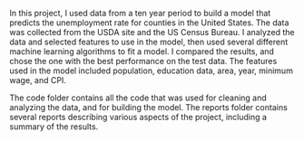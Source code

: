 In this project, I used data from a ten year period to build a model that predicts the unemployment rate for counties in the United States. The data was collected from the USDA site and the US Census Bureau. I analyzed the data and selected features to use in the model, then used several different machine learning algorithms to fit a model. I compared the results, and chose the one with the best performance on the test data. The features used in the model included population, education data, area, year, minimum wage, and CPI. 

The code folder contains all the code that was used for cleaning and analyzing the data, and for building the model. The reports folder contains several reports describing various aspects of the project, including a summary of the results. 
